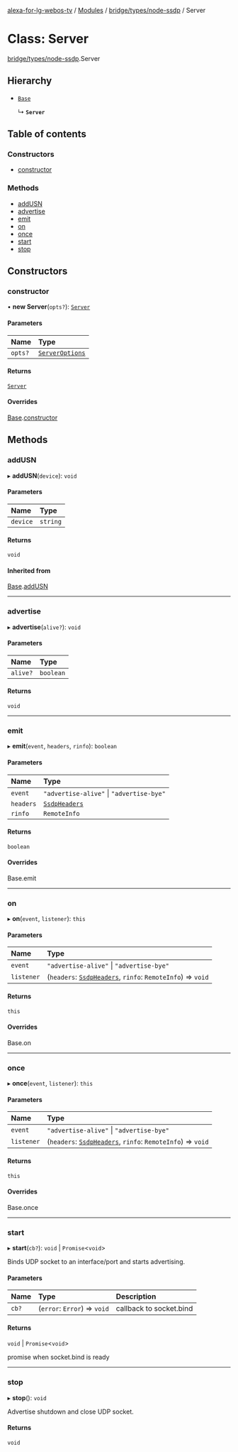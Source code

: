 [alexa-for-lg-webos-tv](../README.md) / [Modules](../modules.md) / [bridge/types/node-ssdp](../modules/bridge_types_node_ssdp.md) / Server

# Class: Server

[bridge/types/node-ssdp](../modules/bridge_types_node_ssdp.md).Server

## Hierarchy

- [`Base`](bridge_types_node_ssdp.Base.md)

  ↳ **`Server`**

## Table of contents

### Constructors

- [constructor](bridge_types_node_ssdp.Server.md#constructor)

### Methods

- [addUSN](bridge_types_node_ssdp.Server.md#addusn)
- [advertise](bridge_types_node_ssdp.Server.md#advertise)
- [emit](bridge_types_node_ssdp.Server.md#emit)
- [on](bridge_types_node_ssdp.Server.md#on)
- [once](bridge_types_node_ssdp.Server.md#once)
- [start](bridge_types_node_ssdp.Server.md#start)
- [stop](bridge_types_node_ssdp.Server.md#stop)

## Constructors

### constructor

• **new Server**(`opts?`): [`Server`](bridge_types_node_ssdp.Server.md)

#### Parameters

| Name | Type |
| :------ | :------ |
| `opts?` | [`ServerOptions`](../interfaces/bridge_types_node_ssdp.ServerOptions.md) |

#### Returns

[`Server`](bridge_types_node_ssdp.Server.md)

#### Overrides

[Base](bridge_types_node_ssdp.Base.md).[constructor](bridge_types_node_ssdp.Base.md#constructor)

## Methods

### addUSN

▸ **addUSN**(`device`): `void`

#### Parameters

| Name | Type |
| :------ | :------ |
| `device` | `string` |

#### Returns

`void`

#### Inherited from

[Base](bridge_types_node_ssdp.Base.md).[addUSN](bridge_types_node_ssdp.Base.md#addusn)

___

### advertise

▸ **advertise**(`alive?`): `void`

#### Parameters

| Name | Type |
| :------ | :------ |
| `alive?` | `boolean` |

#### Returns

`void`

___

### emit

▸ **emit**(`event`, `headers`, `rinfo`): `boolean`

#### Parameters

| Name | Type |
| :------ | :------ |
| `event` | ``"advertise-alive"`` \| ``"advertise-bye"`` |
| `headers` | [`SsdpHeaders`](../interfaces/bridge_types_node_ssdp.SsdpHeaders.md) |
| `rinfo` | `RemoteInfo` |

#### Returns

`boolean`

#### Overrides

Base.emit

___

### on

▸ **on**(`event`, `listener`): `this`

#### Parameters

| Name | Type |
| :------ | :------ |
| `event` | ``"advertise-alive"`` \| ``"advertise-bye"`` |
| `listener` | (`headers`: [`SsdpHeaders`](../interfaces/bridge_types_node_ssdp.SsdpHeaders.md), `rinfo`: `RemoteInfo`) => `void` |

#### Returns

`this`

#### Overrides

Base.on

___

### once

▸ **once**(`event`, `listener`): `this`

#### Parameters

| Name | Type |
| :------ | :------ |
| `event` | ``"advertise-alive"`` \| ``"advertise-bye"`` |
| `listener` | (`headers`: [`SsdpHeaders`](../interfaces/bridge_types_node_ssdp.SsdpHeaders.md), `rinfo`: `RemoteInfo`) => `void` |

#### Returns

`this`

#### Overrides

Base.once

___

### start

▸ **start**(`cb?`): `void` \| `Promise`\<`void`\>

Binds UDP socket to an interface/port and starts advertising.

#### Parameters

| Name | Type | Description |
| :------ | :------ | :------ |
| `cb?` | (`error`: `Error`) => `void` | callback to socket.bind |

#### Returns

`void` \| `Promise`\<`void`\>

promise when socket.bind is ready

___

### stop

▸ **stop**(): `void`

Advertise shutdown and close UDP socket.

#### Returns

`void`
